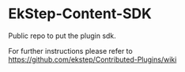 # EkStep-Content-SDK
Public repo to put the plugin sdk.

For further instructions please refer to https://github.com/ekstep/Contributed-Plugins/wiki

